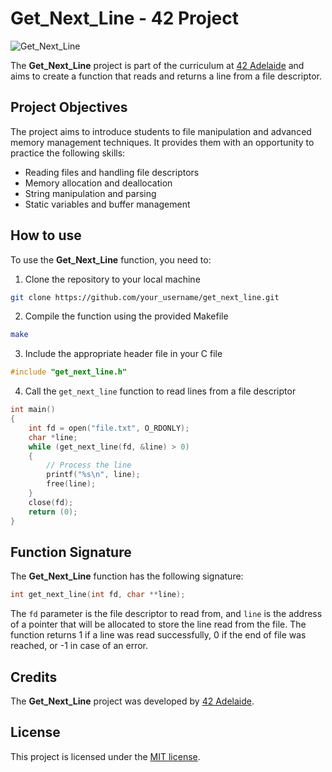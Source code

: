 # Get_Next_Line - 42 Project

![Get_Next_Line](https://img.shields.io/badge/Get_Next_Line-42-success)

The **Get_Next_Line** project is part of the curriculum at [42 Adelaide](https://www.42adel.org.au/) and aims to create a function that reads and returns a line from a file descriptor.

## Project Objectives

The project aims to introduce students to file manipulation and advanced memory management techniques. It provides them with an opportunity to practice the following skills:

- Reading files and handling file descriptors
- Memory allocation and deallocation
- String manipulation and parsing
- Static variables and buffer management

## How to use

To use the **Get_Next_Line** function, you need to:
1. Clone the repository to your local machine
```bash
git clone https://github.com/your_username/get_next_line.git
```

2. Compile the function using the provided Makefile
```bash
make
```

3. Include the appropriate header file in your C file
```c
#include "get_next_line.h"
```

4. Call the `get_next_line` function to read lines from a file descriptor
```c
int main()
{
    int fd = open("file.txt", O_RDONLY);
    char *line;
    while (get_next_line(fd, &line) > 0)
    {
        // Process the line
        printf("%s\n", line);
        free(line);
    }
    close(fd);
    return (0);
}
```

## Function Signature

The **Get_Next_Line** function has the following signature:
```c
int get_next_line(int fd, char **line);
```

The `fd` parameter is the file descriptor to read from, and `line` is the address of a pointer that will be allocated to store the line read from the file. The function returns 1 if a line was read successfully, 0 if the end of file was reached, or -1 in case of an error.

## Credits

The **Get_Next_Line** project was developed by [42 Adelaide](https://www.42adel.org.au/).

## License

This project is licensed under the [MIT license](https://opensource.org/licenses/MIT).
